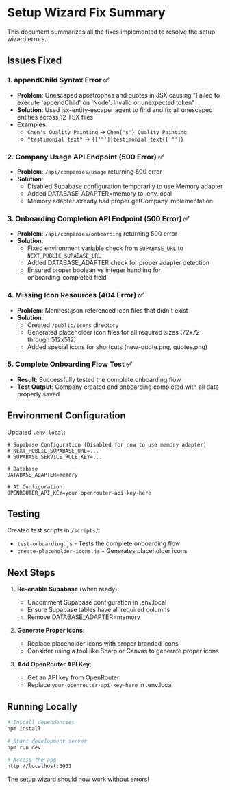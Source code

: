 # Setup Wizard Fix Summary

This document summarizes all the fixes implemented to resolve the setup wizard errors.

## Issues Fixed

### 1. **appendChild Syntax Error** ✅
- **Problem**: Unescaped apostrophes and quotes in JSX causing "Failed to execute 'appendChild' on 'Node': Invalid or unexpected token"
- **Solution**: Used jsx-entity-escaper agent to find and fix all unescaped entities across 12 TSX files
- **Examples**:
  - `Chen's Quality Painting` → `Chen{'s'} Quality Painting`
  - `"testimonial text"` → `{['"']}testimonial text{['"']}`

### 2. **Company Usage API Endpoint (500 Error)** ✅
- **Problem**: `/api/companies/usage` returning 500 error
- **Solution**: 
  - Disabled Supabase configuration temporarily to use Memory adapter
  - Added DATABASE_ADAPTER=memory to .env.local
  - Memory adapter already had proper getCompany implementation

### 3. **Onboarding Completion API Endpoint (500 Error)** ✅
- **Problem**: `/api/companies/onboarding` returning 500 error
- **Solution**:
  - Fixed environment variable check from `SUPABASE_URL` to `NEXT_PUBLIC_SUPABASE_URL`
  - Added DATABASE_ADAPTER check for proper adapter detection
  - Ensured proper boolean vs integer handling for onboarding_completed field

### 4. **Missing Icon Resources (404 Error)** ✅
- **Problem**: Manifest.json referenced icon files that didn't exist
- **Solution**: 
  - Created `/public/icons` directory
  - Generated placeholder icon files for all required sizes (72x72 through 512x512)
  - Added special icons for shortcuts (new-quote.png, quotes.png)

### 5. **Complete Onboarding Flow Test** ✅
- **Result**: Successfully tested the complete onboarding flow
- **Test Output**: Company created and onboarding completed with all data properly saved

## Environment Configuration

Updated `.env.local`:
```env
# Supabase Configuration (Disabled for now to use memory adapter)
# NEXT_PUBLIC_SUPABASE_URL=...
# SUPABASE_SERVICE_ROLE_KEY=...

# Database
DATABASE_ADAPTER=memory

# AI Configuration
OPENROUTER_API_KEY=your-openrouter-api-key-here
```

## Testing

Created test scripts in `/scripts/`:
- `test-onboarding.js` - Tests the complete onboarding flow
- `create-placeholder-icons.js` - Generates placeholder icons

## Next Steps

1. **Re-enable Supabase** (when ready):
   - Uncomment Supabase configuration in .env.local
   - Ensure Supabase tables have all required columns
   - Remove DATABASE_ADAPTER=memory

2. **Generate Proper Icons**:
   - Replace placeholder icons with proper branded icons
   - Consider using a tool like Sharp or Canvas to generate proper icons

3. **Add OpenRouter API Key**:
   - Get an API key from OpenRouter
   - Replace `your-openrouter-api-key-here` in .env.local

## Running Locally

```bash
# Install dependencies
npm install

# Start development server
npm run dev

# Access the app
http://localhost:3001
```

The setup wizard should now work without errors!